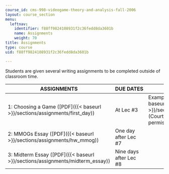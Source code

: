```yaml
---
course_id: cms-998-videogame-theory-and-analysis-fall-2006
layout: course_section
menu:
  leftnav:
    identifier: f88ff9824108931f2c36fedd8da3601b
    name: Assignments
    weight: 70
title: Assignments
type: course
uid: f88ff9824108931f2c36fedd8da3601b

---
```


Students are given several writing assignments to be completed outside of classroom time.

| ASSIGNMENTS | DUE DATES | SUPPLEMENTAL FILES |
| --- | --- | --- |
| 1: Choosing a Game ([PDF]({{< baseurl >}}/sections/assignments/first_day)) | At Lec #3 | Example Paper by Neal Grigsby ([PDF]({{< baseurl >}}/sections/assignments/firstday_grigsby)) (Courtesy of Neal Grigsby. Used with permission.) |
| 2: MMOGs Essay ([PDF]({{< baseurl >}}/sections/assignments/hw_mmog)) | One day after Lec #7 | &nbsp; |
| 3: Midterm Essay ([PDF]({{< baseurl >}}/sections/assignments/midterm_essay)) | Nine days after Lec #8 |